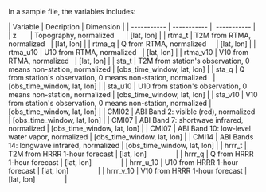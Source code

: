 In a sample file, the variables includes:

| Variable | Decription | Dimension |
| ----------- | ----------- |  ----------- |
| z       | Topography, normalized      | [lat, lon] |
| rtma_t | T2M from RTMA, normalized   | [lat, lon] |
| rtma_q | Q from RTMA, normalized     | [lat, lon] |
| rtma_u10 | U10 from RTMA, normalized   | [lat, lon] |
| rtma_v10 | V10 from RTMA, normalized   | [lat, lon] |
| sta_t | T2M from station's observation, 0 means non-station, normalized | [obs_time_window, lat, lon] |
| sta_q | Q from station's observation, 0 means non-station, normalized   | [obs_time_window, lat, lon] |
| sta_u10 | U10 from station's observation, 0 means non-station, normalized | [obs_time_window, lat, lon] |
| sta_v10 | V10 from station's observation, 0 means non-station, normalized | [obs_time_window, lat, lon] |
| CMI02 | ABI Band 2: visible (red), normalized | [obs_time_window, lat, lon] |
| CMI07 | ABI Band 7: shortwave infrared, normalized | [obs_time_window, lat, lon] |
| CMI07 | ABI Band 10: low-level water vapor, normalized | [obs_time_window, lat, lon] |
| CMI14 | ABI Bands 14: longwave infrared, normalized | [obs_time_window, lat, lon] |
| hrrr_t | T2M from HRRR 1-hour forecast | [lat, lon]               |
| hrrr_q | Q from HRRR 1-hour forecast | [lat, lon]               |
| hrrr_u_10 | U10 from HRRR 1-hour forecast | [lat, lon]               |
| hrrr_v_10 | V10 from HRRR 1-hour forecast | [lat, lon]               |